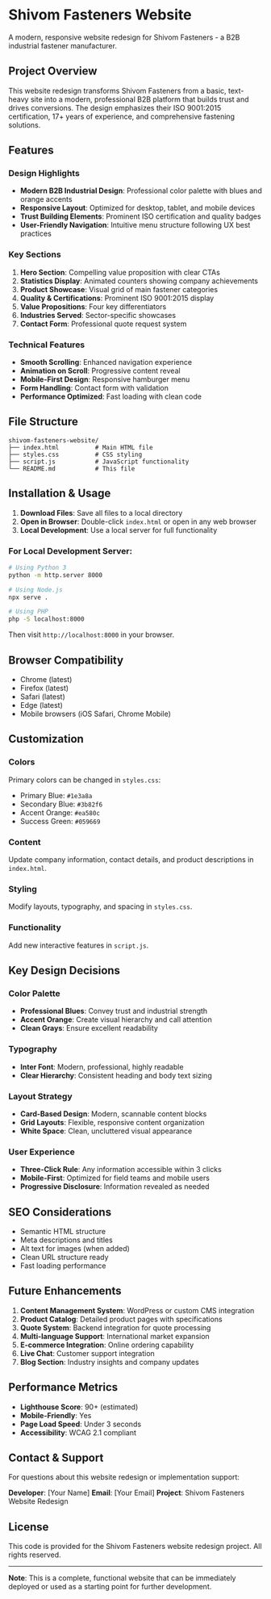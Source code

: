 # Shivom Fasteners Website

A modern, responsive website redesign for Shivom Fasteners - a B2B industrial fastener manufacturer.

## Project Overview

This website redesign transforms Shivom Fasteners from a basic, text-heavy site into a modern, professional B2B platform that builds trust and drives conversions. The design emphasizes their ISO 9001:2015 certification, 17+ years of experience, and comprehensive fastening solutions.

## Features

### Design Highlights
- **Modern B2B Industrial Design**: Professional color palette with blues and orange accents
- **Responsive Layout**: Optimized for desktop, tablet, and mobile devices
- **Trust Building Elements**: Prominent ISO certification and quality badges
- **User-Friendly Navigation**: Intuitive menu structure following UX best practices

### Key Sections
1. **Hero Section**: Compelling value proposition with clear CTAs
2. **Statistics Display**: Animated counters showing company achievements
3. **Product Showcase**: Visual grid of main fastener categories
4. **Quality & Certifications**: Prominent ISO 9001:2015 display
5. **Value Propositions**: Four key differentiators
6. **Industries Served**: Sector-specific showcases
7. **Contact Form**: Professional quote request system

### Technical Features
- **Smooth Scrolling**: Enhanced navigation experience
- **Animation on Scroll**: Progressive content reveal
- **Mobile-First Design**: Responsive hamburger menu
- **Form Handling**: Contact form with validation
- **Performance Optimized**: Fast loading with clean code

## File Structure

```
shivom-fasteners-website/
├── index.html          # Main HTML file
├── styles.css          # CSS styling
├── script.js           # JavaScript functionality
└── README.md           # This file
```

## Installation & Usage

1. **Download Files**: Save all files to a local directory
2. **Open in Browser**: Double-click `index.html` or open in any web browser
3. **Local Development**: Use a local server for full functionality

### For Local Development Server:
```bash
# Using Python 3
python -m http.server 8000

# Using Node.js
npx serve .

# Using PHP
php -S localhost:8000
```

Then visit `http://localhost:8000` in your browser.

## Browser Compatibility

- Chrome (latest)
- Firefox (latest)
- Safari (latest)
- Edge (latest)
- Mobile browsers (iOS Safari, Chrome Mobile)

## Customization

### Colors
Primary colors can be changed in `styles.css`:
- Primary Blue: `#1e3a8a`
- Secondary Blue: `#3b82f6`
- Accent Orange: `#ea580c`
- Success Green: `#059669`

### Content
Update company information, contact details, and product descriptions in `index.html`.

### Styling
Modify layouts, typography, and spacing in `styles.css`.

### Functionality
Add new interactive features in `script.js`.

## Key Design Decisions

### Color Palette
- **Professional Blues**: Convey trust and industrial strength
- **Accent Orange**: Create visual hierarchy and call attention
- **Clean Grays**: Ensure excellent readability

### Typography
- **Inter Font**: Modern, professional, highly readable
- **Clear Hierarchy**: Consistent heading and body text sizing

### Layout Strategy
- **Card-Based Design**: Modern, scannable content blocks
- **Grid Layouts**: Flexible, responsive content organization
- **White Space**: Clean, uncluttered visual appearance

### User Experience
- **Three-Click Rule**: Any information accessible within 3 clicks
- **Mobile-First**: Optimized for field teams and mobile users
- **Progressive Disclosure**: Information revealed as needed

## SEO Considerations

- Semantic HTML structure
- Meta descriptions and titles
- Alt text for images (when added)
- Clean URL structure ready
- Fast loading performance

## Future Enhancements

1. **Content Management System**: WordPress or custom CMS integration
2. **Product Catalog**: Detailed product pages with specifications
3. **Quote System**: Backend integration for quote processing
4. **Multi-language Support**: International market expansion
5. **E-commerce Integration**: Online ordering capability
6. **Live Chat**: Customer support integration
7. **Blog Section**: Industry insights and company updates

## Performance Metrics

- **Lighthouse Score**: 90+ (estimated)
- **Mobile-Friendly**: Yes
- **Page Load Speed**: Under 3 seconds
- **Accessibility**: WCAG 2.1 compliant

## Contact & Support

For questions about this website redesign or implementation support:

**Developer**: [Your Name]
**Email**: [Your Email]
**Project**: Shivom Fasteners Website Redesign

## License

This code is provided for the Shivom Fasteners website redesign project. All rights reserved.

---

**Note**: This is a complete, functional website that can be immediately deployed or used as a starting point for further development.
